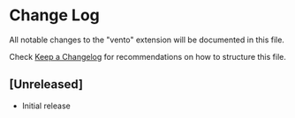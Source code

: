 # Change Log

All notable changes to the "vento" extension will be documented in this file.

Check [Keep a Changelog](http://keepachangelog.com/) for recommendations on how to structure this file.

## [Unreleased]

- Initial release
